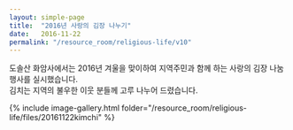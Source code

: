```yaml
---
layout: simple-page
title:  "2016년 사랑의 김장 나누기"
date:   2016-11-22
permalink: "/resource_room/religious-life/v10"
---
```


도솔산 화암사에서는 2016년 겨울을 맞이하여 지역주민과 함께 하는 사랑의 김장 나눔 행사를 실시했습니다.<br>
김치는 지역의 불우한 이웃 분들께 고루 나누어 드렸습니다.

{% include image-gallery.html folder="/resource_room/religious-life/files/20161122kimchi" %}